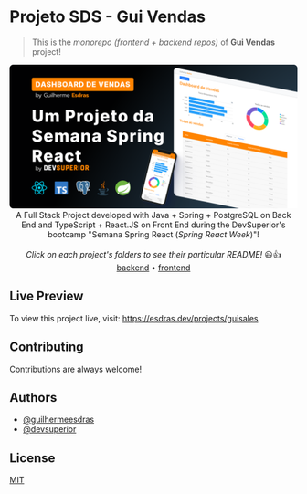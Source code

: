 # Projeto SDS - Gui Vendas

> This is the *monorepo (frontend + backend repos)* of **Gui Vendas** project!

<p align="center">
  <img src="./_files/imgs/gui-vendas-project-cover-v3-with-mobile-v2.png" width="1000">
  <br />
    A Full Stack Project developed with Java + Spring + PostgreSQL on Back End and TypeScript + React.JS on Front End during the DevSuperior's bootcamp "Semana Spring React (<em>Spring React Week</em>)"!
  <br />
  <br />
  <em>Click on each project's folders to see their particular README!</em> 😃👍
  <br />
  <a href="backend">backend</a> • <a href="frontend">frontend</a>
</p>


## Live Preview

To view this project live, visit: https://esdras.dev/projects/guisales


## Contributing

Contributions are always welcome!


## Authors

- [@guilhermeesdras](https://www.github.com/GuilhermeEsdras)
- [@devsuperior]()


## License

[MIT](https://choosealicense.com/licenses/mit/)

